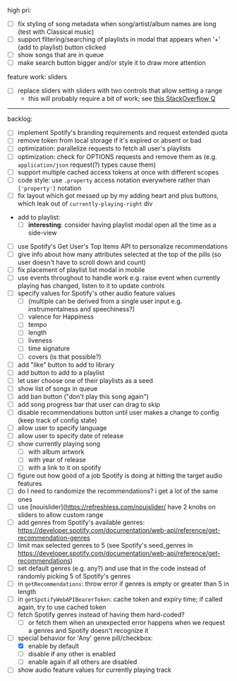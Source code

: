 high pri:
- [ ] fix styling of song metadata when song/artist/album names are long (test with Classical music)
- [ ] support filtering/searching of playlists in modal that appears when '+' (add to playlist) button clicked
- [ ] show songs that are in queue
- [ ] make search button bigger and/or style it to draw more attention

feature work: sliders
- [ ] replace sliders with sliders with two controls that allow setting a range
    - this will probably require a bit of work; see [this StackOverflow Q](https://stackoverflow.com/q/4753946)

---

backlog:
- [ ] implement Spotify's branding requirements and request extended quota
- [ ] remove token from local storage if it's expired or absent or bad
- [ ] optimization: parallelize requests to fetch all user's playlists
- [ ] optimization: check for OPTIONS requests and remove them as (e.g. `application/json` request(?) types cause them)
- [ ] support multiple cached access tokens at once with different scopes
- [ ] code style: use `.property` access notation everywhere rather than `['property']` notation
- [ ] fix layout which got messed up by my adding heart and plus buttons, which leak out of `currently-playing-right` div
- add to playlist:
    - [ ] **interesting**: consider having playlist modal open all the time as a side-view
- [ ] use Spotify's Get User's Top Items API to personalize recommendations
- [ ] give info about how many attributes selected at the top of the pills (so user doesn't have to scroll down and count)
- [ ] fix placement of playlist list modal in mobile
- [ ] use events throughout to handle work e.g. raise event when currently playing has changed, listen to it to update controls
- [ ] specify values for Spotify's other audio feature values
    - [ ] (multiple can be derived from a single user input e.g. instrumentalness and speechiness?)
    - [ ] valence for Happiness
    - [ ] tempo
    - [ ] length
    - [ ] liveness
    - [ ] time signature
    - [ ] covers (is that possible?)
- [ ] add "like" button to add to library
- [ ] add button to add to a playlist
- [ ] let user choose one of their playlists as a seed
- [ ] show list of songs in queue
- [ ] add ban button ("don't play this song again")
- [ ] add song progress bar that user can drag to skip
- [ ] disable recommendations button until user makes a change to config (keep track of config state)
- [ ] allow user to specify language
- [ ] allow user to specify date of release
- [ ] show currently playing song
    - [ ] with album artwork
    - [ ] with year of release
    - [ ] with a link to it on spotify
- [ ] figure out how good of a job Spotify is doing at hitting the target audio features
- [ ] do I need to randomize the recommendations? i get a lot of the same ones
- [ ] use [nouislider](https://refreshless.com/nouislider/ have 2 knobs on sliders to allow custom range
- [ ] add genres from Spotify's available genres: https://developer.spotify.com/documentation/web-api/reference/get-recommendation-genres
- [ ] limit max selected genres to 5 (see Spotify's seed_genres in https://developer.spotify.com/documentation/web-api/reference/get-recommendations)
- [ ] set default genres (e.g. any?) and use that in the code instead of randomly picking 5 of Spotify's genres
- [ ] in `getRecommendations`: throw error if genres is empty or greater than 5 in length
- [ ] in `getSpotifyWebAPIBearerToken`: cache token and expiry time; if called again, try to use cached token
- [ ] fetch Spotify genres instead of having them hard-coded?
    - [ ] or fetch them when an unexpected error happens when we request a genres and Spotify doesn't recognize it
- [ ] special behavior for 'Any' genre pill/checkbox:
    - [x] enable by default
    - [ ] disable if any other is enabled
    - [ ] enable again if all others are disabled
- [ ] show audio feature values for currently playing track